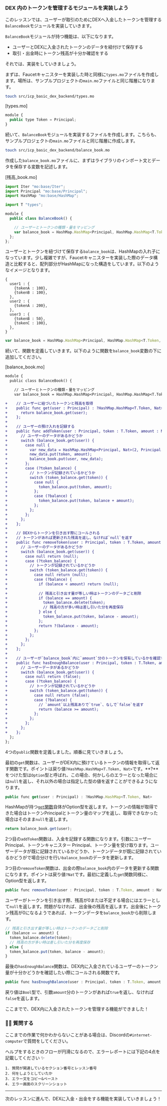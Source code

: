 ### DEX 内のトークンを管理するモジュールを実装しよう

このレッスンでは、ユーザーが取引のためにDEXへ入金したトークンを管理する`BalanceBook`モジュールを実装していきます。

`BalanceBook`モジュールが持つ機能は、以下になります。

- ユーザーとDEXに入金されたトークンのデータを紐付けて保存する
- 取引・出金時にトークン残高が十分か確認をする

それでは、実装をしていきましょう。

まずは、Faucetキャニスターを実装した時と同様に`types.mo`ファイルを作成します。場所は、サンプルプロジェクトの`main.mo`ファイルと同じ階層になります。

```bash
touch src/icp_basic_dex_backend/types.mo
```

[types.mo]

```javascript
module {
  public type Token = Principal;
}
```

続いて、`BalanceBook`モジュールを実装するファイルを作成します。こちらも、サンプルプロジェクトの`main.mo`ファイルと同じ階層に作成します。

```bash
touch src/icp_basic_dex_backend/balance_book.mo
```

作成した`balance_book.mo`ファイルに、まずはライブラリのインポート文とデータを保存する変数を記述します。

[残高_book.mo]

```javascript
import Iter "mo:base/Iter";
import Principal "mo:base/Principal";
import HashMap "mo:base/HashMap";

import T "types";

module {
  public class BalanceBook() {

    // ユーザーとトークンの種類・量をマッピング
    var balance_book = HashMap.HashMap<Principal, HashMap.HashMap<T.Token, Nat>>(10, Principal.equal, Principal.hash);
  };
};
```

ユーザーとトークンを紐づけて保存する`balance_book`は、HashMapの入れ子になっています。少し複雑ですが、Faucetキャニスターを実装した際のデータ構造と比較すると、配列部分がHashMapになった構造をしています。以下のようなイメージとなります。

```
{
  user1 : {
    {tokenA : 100},
    {tokenB : 100},
  },
  user2 : {
    {tokenA : 200},
  },
  user3 : {
    {tokenB : 50},
    {tokenC : 100},
  },
}
```

```javascript
var balance_book = HashMap.HashMap<Principal, HashMap.HashMap<T.Token, Nat>>(10, Principal.equal, Principal.hash);
```

続いて、関数を定義していきます。以下のように関数を`balance_book`変数の下に追加してください。

[balance_book.mo]

```diff
module {
  public class BalanceBook() {

    // ユーザーとトークンの種類・量をマッピング
    var balance_book = HashMap.HashMap<Principal, HashMap.HashMap<T.Token, Nat>>(10, Principal.equal, Principal.hash);

+    // ユーザーに紐づいたトークンと残高を取得
+    public func get(user : Principal) : ?HashMap.HashMap<T.Token, Nat> {
+      return balance_book.get(user);
+    };
+
+    // ユーザーの預け入れを記録する
+    public func addToken(user : Principal, token : T.Token, amount : Nat) {
+      // ユーザーのデータがあるかどうか
+      switch (balance_book.get(user)) {
+        case null {
+          var new_data = HashMap.HashMap<Principal, Nat>(2, Principal.equal, Principal.hash);
+          new_data.put(token, amount);
+          balance_book.put(user, new_data);
+        };
+        case (?token_balance) {
+          // トークンが記録されているかどうか
+          switch (token_balance.get(token)) {
+            case null {
+              token_balance.put(token, amount);
+            };
+            case (?balance) {
+              token_balance.put(token, balance + amount);
+            };
+          };
+        };
+      };
+    };
+
+    // DEXからトークンを引き出す際にコールされる
+    // トークンがあれば更新された残高を返し、なければ`null`を返す
+    public func removeToken(user : Principal, token : T.Token, amount : Nat) : ?Nat {
+      // ユーザーのデータがあるかどうか
+      switch (balance_book.get(user)) {
+        case null return (null);
+        case (?token_balance) {
+          // トークンが記録されているかどうか
+          switch (token_balance.get(token)) {
+            case null return (null);
+            case (?balance) {
+              if (balance < amount) return (null);
+
+              // 残高と引き出す量が等しい時はトークンのデータごと削除
+              if (balance == amount) {
+                token_balance.delete(token);
+                // 残高の方が多い時は差し引いた分を再度保存
+              } else {
+                token_balance.put(token, balance - amount);
+              };
+              return ?(balance - amount);
+            };
+          };
+        };
+      };
+    };
+
+    // ユーザーが`balance_book`内に`amount`分のトークンを保有しているかを確認する
+    public func hasEnoughBalance(user : Principal, token : T.Token, amount : Nat) : Bool {
+      // ユーザーデータがあるかどうか
+      switch (balance_book.get(user)) {
+        case null return (false);
+        case (?token_balance) {
+          // トークンが記録されているかどうか
+          switch (token_balance.get(token)) {
+            case null return (false);
+            case (?balance) {
+              // `amount`以上残高ありで`true`、なしで`false`を返す
+              return (balance >= amount);
+            };
+          };
+        };
+      };
+    };
  };
};
```

4つの`public`関数を定義しました。順番に見ていきましょう。

最初の`get`関数は、ユーザーがDEX内に預けているトークンの情報を取得して返す関数です。ポイントは戻り値`?HashMap.HashMap<T.Token, Nat>`です。**?**をつけた型は`Option`型と呼ばれ、この場合、何かしらのエラーとなった場合には`null`を返し、それ以外の場合は指定した型の値を返すことができるようになります。

```javascript
public func get(user : Principal) : ?HashMap.HashMap<T.Token, Nat>
```

HashMapが持つ[`get`関数](https://internetcomputer.org/docs/current/developer-docs/build/cdks/motoko-dfinity/base/HashMap#function-get)自体がOption型を返します。トークンの情報が取得できた場合はトークンPrincipalとトークン量のマップを返し、取得できなかった場合はそのまま`null`を返します。

```javascript
return balance_book.get(user);
```

2つ目の`addToken`関数は、入金を記録する関数になります。引数にユーザー Principal、トークンキャニスター Principal、トークン量を受け取ります。ユーザーデータが既に記録されているかどうか、トークンデータが既に記録されているかどうがで場合分けを行い`balance_book`のデータを更新します。

3つ目の`removeToken`関数は、出金の際`balance_book`内のデータを更新する関数になります。ポイントは戻り値`?Nat`です。最初に定義した`get`関数同様に、Option型を返します。

```javascript
public func removeToken(user : Principal, token : T.Token, amount : Nat) : ?Nat
```

ユーザーがトークンを引き出す際、残高が0または不足する場合にはエラーとして`null`を返します。問題がなければ、出金後の残高を返します。出金後にトークン残高が0になるようであれば、トークンデータを`balance_book`から削除します。

```javascript
// 残高と引き出す量が等しい時はトークンのデータごと削除
if (balance == amount) {
  token_balance.delete(token);
  // 残高の方が多い時は差し引いた分を再度保存
} else {
  token_balance.put(token, balance - amount);
}
```

最後の`hasEnoughBalance`関数は、DEX内に入金されているユーザーのトークン量が十分かどうかを確認したい際にコールされる関数です。

```javascript
public func hasEnoughBalance(user : Principal, token : T.Token, amount : Nat) : Bool
```

戻り値は`Bool`型で、引数`amount`分のトークンがあれば`true`を返し、なければ`false`を返します。

ここまでで、DEX内に入金されたトークンを管理する機能ができました！

### 🙋‍♂️ 質問する

ここまでの作業で何かわからないことがある場合は、Discordの`#internet-computer`で質問をしてください。

ヘルプをするときのフローが円滑になるので、エラーレポートには下記の4点を記載してください ✨

```
1. 質問が関連しているセクション番号とレッスン番号
2. 何をしようとしていたか
3. エラー文をコピー&ペースト
4. エラー画面のスクリーンショット
```

---

次のレッスンに進んで、DEXに入金・出金をする機能を実装していきましょう！
